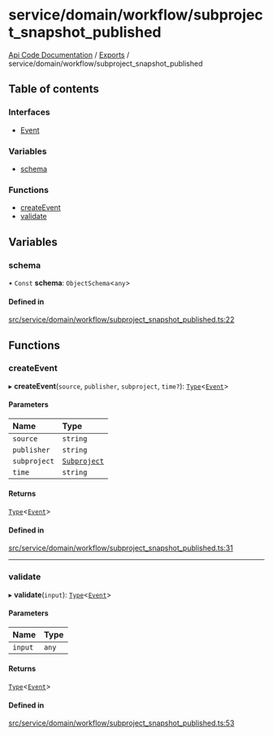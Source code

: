 # service/domain/workflow/subproject\_snapshot\_published
 
[Api Code Documentation](../README.md) / [Exports](../modules.md) / service/domain/workflow/subproject\_snapshot\_published

## Table of contents

### Interfaces

- [Event](../interfaces/service_domain_workflow_subproject_snapshot_published.Event.md)

### Variables

- [schema](service_domain_workflow_subproject_snapshot_published.md#schema)

### Functions

- [createEvent](service_domain_workflow_subproject_snapshot_published.md#createevent)
- [validate](service_domain_workflow_subproject_snapshot_published.md#validate)

## Variables

### schema

• `Const` **schema**: `ObjectSchema`\<`any`\>

#### Defined in

[src/service/domain/workflow/subproject_snapshot_published.ts:22](https://github.com/openkfw/TruBudget/blob/90402cb/api/src/service/domain/workflow/subproject_snapshot_published.ts#L22)

## Functions

### createEvent

▸ **createEvent**(`source`, `publisher`, `subproject`, `time?`): [`Type`](result.md#type)\<[`Event`](../interfaces/service_domain_workflow_subproject_snapshot_published.Event.md)\>

#### Parameters

| Name | Type |
| :------ | :------ |
| `source` | `string` |
| `publisher` | `string` |
| `subproject` | [`Subproject`](../interfaces/service_domain_workflow_subproject.Subproject.md) |
| `time` | `string` |

#### Returns

[`Type`](result.md#type)\<[`Event`](../interfaces/service_domain_workflow_subproject_snapshot_published.Event.md)\>

#### Defined in

[src/service/domain/workflow/subproject_snapshot_published.ts:31](https://github.com/openkfw/TruBudget/blob/90402cb/api/src/service/domain/workflow/subproject_snapshot_published.ts#L31)

___

### validate

▸ **validate**(`input`): [`Type`](result.md#type)\<[`Event`](../interfaces/service_domain_workflow_subproject_snapshot_published.Event.md)\>

#### Parameters

| Name | Type |
| :------ | :------ |
| `input` | `any` |

#### Returns

[`Type`](result.md#type)\<[`Event`](../interfaces/service_domain_workflow_subproject_snapshot_published.Event.md)\>

#### Defined in

[src/service/domain/workflow/subproject_snapshot_published.ts:53](https://github.com/openkfw/TruBudget/blob/90402cb/api/src/service/domain/workflow/subproject_snapshot_published.ts#L53)
